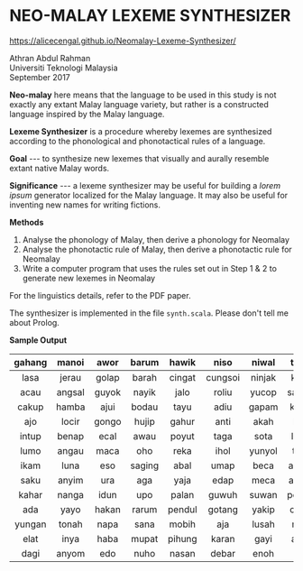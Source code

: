 # NEO-MALAY LEXEME SYNTHESIZER

https://alicecengal.github.io/Neomalay-Lexeme-Synthesizer/

Athran Abdul Rahman  
Universiti Teknologi Malaysia  
September 2017

**Neo-malay** here means that the language to be used in this study 
is not exactly any extant Malay language variety, but rather is a 
constructed language inspired by the Malay language.

**Lexeme Synthesizer** is a procedure whereby lexemes are synthesized 
according to the phonological and phonotactical rules of a language.

**Goal** --- to synthesize new lexemes that visually and aurally 
resemble extant native Malay words.

**Significance** --- a lexeme synthesizer may be useful for building 
a *lorem ipsum* generator localized for the Malay language. 
It may also be useful for inventing new names for writing fictions.

**Methods**
1. Analyse the phonology of Malay, then derive a phonology for Neomalay
2. Analyse the phonotactic rule of Malay, then derive a phonotactic rule 
   for Neomalay
3. Write a computer program that uses the rules set out in Step 1 & 2 to 
   generate new lexemes in Neomalay

For the linguistics details, refer to the PDF paper.

The synthesizer is implemented in the file `synth.scala`. 
Please don't tell me about Prolog.

**Sample Output**

gahang | manoi | awor | barum | hawik | niso | niwal | togil
:---: | :---: | :---: | :---: | :---: | :---: | :---: | :---:
lasa | jerau | golap | barah | cingat | cungsoi | ninjak | kido 
acau | angsal | guyok | nayik | jalo | roliu | yucop | sacuh 
cakup | hamba | ajui | bodau | tayu | adiu | gapam | kana 
ajo | locir | gongo | hujip | gahur | anti | akah | lala 
intup | benap | ecal | awau | poyut | taga | sota | laba 
lumo | angau | maca | oho | reka | ihol | yunyol | tahi 
ikam | luna | eso | saging | abal | umap | beca | amap 
saku | anyim | ura | aga | yaja | edap | meca | anyui 
kahar | nanga | idun | upo | palan | guwuh | suwan | pekah 
ada | yayo | hakan | rarum | pendul | gotang | yakip | catin 
yungan | tonah | napa | sana | mobih | aja | lusah | riho 
elat | inya | haba | mupat | pihung | karan | gayi | acal 
dagi | anyom | edo | nuho | nasan | debar | enoh | loti 
